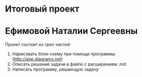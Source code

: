 # Итоговый проект
# Ефимовой Наталии Сергеевны

*Проект состоит из трех частей:*
1. Нарисовать блок-схему при помощи программы (http://app.diagrams.net)
2. Описать решение задачи в файле с расширением .md
3. Написать программу, решающую задачу
